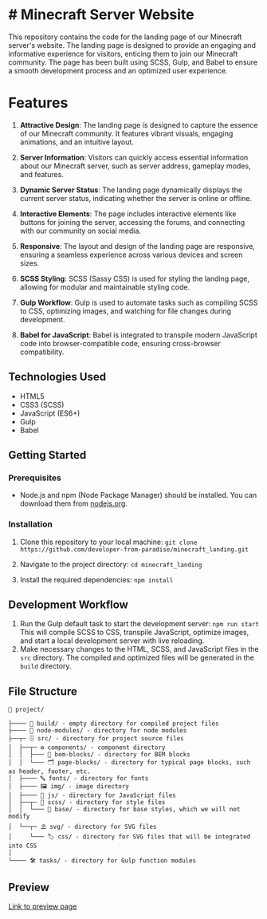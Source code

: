 # # Minecraft Server Website
This repository contains the code for the landing page of our Minecraft server's website. The landing page is designed to provide an engaging and informative experience for visitors, enticing them to join our Minecraft community. The page has been built using SCSS, Gulp, and Babel to ensure a smooth development process and an optimized user experience.

# Features
1.  **Attractive Design**: The landing page is designed to capture the essence of our Minecraft community. It features vibrant visuals, engaging animations, and an intuitive layout.
    
2.  **Server Information**: Visitors can quickly access essential information about our Minecraft server, such as server address, gameplay modes, and features.
    
3.  **Dynamic Server Status**: The landing page dynamically displays the current server status, indicating whether the server is online or offline.
    
4.  **Interactive Elements**: The page includes interactive elements like buttons for joining the server, accessing the forums, and connecting with our community on social media.
    
5.  **Responsive**: The layout and design of the landing page are responsive, ensuring a seamless experience across various devices and screen sizes.
    
6.  **SCSS Styling**: SCSS (Sassy CSS) is used for styling the landing page, allowing for modular and maintainable styling code.
    
7.  **Gulp Workflow**: Gulp is used to automate tasks such as compiling SCSS to CSS, optimizing images, and watching for file changes during development.
    
8.  **Babel for JavaScript**: Babel is integrated to transpile modern JavaScript code into browser-compatible code, ensuring cross-browser compatibility.


## Technologies Used

-   HTML5
-   CSS3 (SCSS)
-   JavaScript (ES6+)
-   Gulp
-   Babel

## Getting Started

### Prerequisites

-   Node.js and npm (Node Package Manager) should be installed. You can download them from [nodejs.org](https://nodejs.org/).

### Installation

1.  Clone this repository to your local machine:
    `git clone https://github.com/developer-from-paradise/minecraft_landing.git` 
    
2.  Navigate to the project directory:
    `cd minecraft_landing` 
    
3.  Install the required dependencies:
    `npm install` 


## Development Workflow

1.  Run the Gulp default task to start the development server:
    `npm run start` 
    This will compile SCSS to CSS, transpile JavaScript, optimize images, and start a local development server with live reloading.
2.  Make necessary changes to the HTML, SCSS, and JavaScript files in the `src` directory. The compiled and optimized files will be generated in the `build` directory.

## File Structure
    💼 project/
    
    ├──── 📡 build/ - empty directory for compiled project files
    ├──── 🧶 node-modules/ - directory for node modules
    ├──┬─ 🗄 src/ - directory for project source files
    │  ├──┬─ ⚙ components/ - component directory
    │  │  ├─── 🧩 bem-blocks/ - directory for BEM blocks
    │  │  └─── 🗂 page-blocks/ - directory for typical page blocks, such as header, footer, etc.
    │  ├──── 🔤 fonts/ - directory for fonts
    │  ├──── 🖼 img/ - image directory
    │  ├──── 📑 js/ - directory for JavaScript files
    │  ├──┬─ 📜 scss/ - directory for style files
    │  │  └─── 🧬 base/ - directory for base styles, which we will not modify
    │  └──┬─ ⛱ svg/ - directory for SVG files
    │     └─── 🏷 css/ - directory for SVG files that will be integrated into CSS
    │
    └──── 🛠 tasks/ - directory for Gulp function modules

## Preview
[Link to preview page](https://right-git.github.io/minecraft-server-landing/build/)
